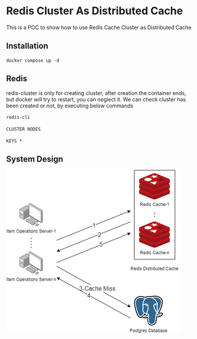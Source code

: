 # Redis Cluster As Distributed Cache

This is a POC to show how to use Redis Cache Cluster as Distributed Cache

## Installation

```docker
docker compose up -d
```

## Redis

redis-cluster is only for creating cluster, after creation the container ends, but docker will try to restart, you can neglect it. We can check cluster has been created or not, by executing below commands

```docker
redis-cli

CLUSTER NODES

KEYS *
```

## System Design

![Screenshot](./System-Design/Redis-Distributed-Cache.png)

